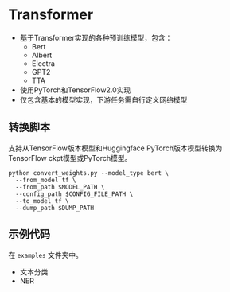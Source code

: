 # Transformer

- 基于Transformer实现的各种预训练模型，包含：
  - Bert
  - Albert
  - Electra
  - GPT2
  - TTA
- 使用PyTorch和TensorFlow2.0实现
- 仅包含基本的模型实现，下游任务需自行定义网络模型

## 转换脚本

支持从TensorFlow版本模型和Huggingface PyTorch版本模型转换为TensorFlow ckpt模型或PyTorch模型。

```
python convert_weights.py --model_type bert \
  --from_model tf \
  --from_path $MODEL_PATH \
  --config_path $CONFIG_FILE_PATH \
  --to_model tf \
  --dump_path $DUMP_PATH
```

## 示例代码

在 `examples` 文件夹中。

- 文本分类
- NER